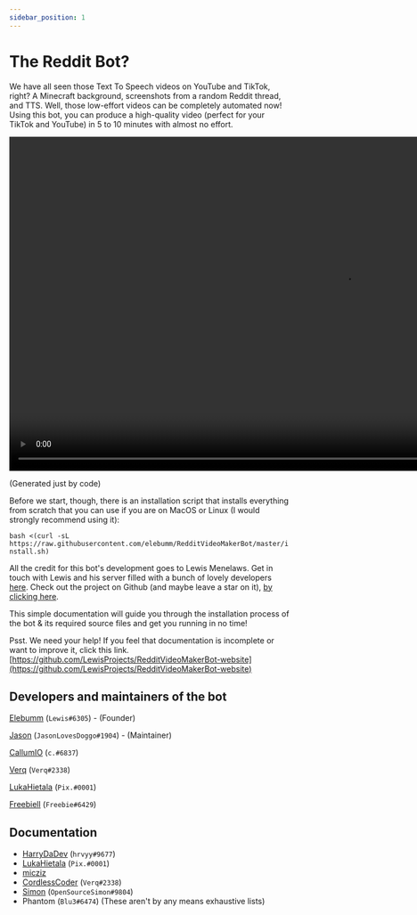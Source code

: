 ```yaml
---
sidebar_position: 1
---
```


# The Reddit Bot?

We have all seen those Text To Speech videos on YouTube and TikTok, right? A Minecraft background, screenshots from a random Reddit thread, and TTS. Well, those low-effort videos can be completely automated now! Using this bot, you can produce a high-quality video (perfect for your TikTok and YouTube) in 5 to 10 minutes with almost no effort.


<video height="600px" controls>  
<source src="https://user-images.githubusercontent.com/65854503/183877050-8cfe9a1e-68d8-4528-b4eb-b0c60c072537.mp4"  type="video/mp4"></source>
</video>


(Generated just by code)

Before we start, though, there is an installation script that installs everything from scratch that you can use if you are on MacOS or Linux (I would strongly recommend using it):

`bash <(curl -sL https://raw.githubusercontent.com/elebumm/RedditVideoMakerBot/master/install.sh)`

All the credit for this bot's development goes to Lewis Menelaws. Get in touch with Lewis and his server filled with a bunch of lovely developers [here](https://discord.gg/5uw4eCQf6Z). Check out the project on Github (and maybe leave a star on it), [by clicking here](https://github.com/elebumm/RedditVideoMakerBot).

This simple documentation will guide you through the installation process of the bot & its required source files and get you running in no time!

Psst. We need your help! If you feel that documentation is incomplete or want to improve it, click this link. [https://github.com/LewisProjects/RedditVideoMakerBot-website](https://github.com/LewisProjects/RedditVideoMakerBot-website)

## Developers and maintainers of the bot

[Elebumm](https://github.com/elebumm) (`Lewis#6305`) - (Founder)

[Jason](https://github.com/JasonLovesDoggo) (`JasonLovesDoggo#1904`) - (Maintainer)

[CallumIO](https://github.com/CallumIO) (`c.#6837`)

[Verq](https://github.com/CordlessCoder) (`Verq#2338`)

[LukaHietala](https://github.com/LukaHietala) (`Pix.#0001`)

[Freebiell](https://github.com/FreebieII) (`Freebie#6429`)

## Documentation

- [HarryDaDev](https://github.com/ImmaHarry) (`hrvyy#9677`)
- [LukaHietala](https://github.com/LukaHietala) (`Pix.#0001`)
- [micziz](https://github.com/micziz)
- [CordlessCoder](https://github.com/CordlessCoder) (`Verq#2338`)
- [Simon](https://github.com/OpenSourceSimon) (`OpenSourceSimon#9804`) 
- Phantom (`Blu3#6474`)
(These aren't by any means exhaustive lists)
